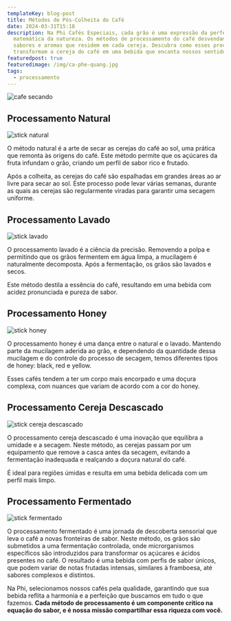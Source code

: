 ```yaml
---
templateKey: blog-post
title: Métodos de Pós-Colheita do Café
date: 2024-03-31T15:18
description: Na Phi Cafés Especiais, cada grão é uma expressão da perfeição
  matemática da natureza. Os métodos de processamento do café desvendam os
  sabores e aromas que residem em cada cereja. Descubra como esses processos
  transformam a cereja do café em uma bebida que encanta nossos sentidos.
featuredpost: true
featuredimage: /img/ca-phe-quang.jpg
tags:
  - processamento
---
```


![cafe secando](/img/ca-phe-quang.jpg)
## Processamento Natural

![stick natural](/img/sun-svgrepo-com-1-2.png)

O método natural é a arte de secar as cerejas do café ao sol, uma prática que remonta às origens do café. Este método permite que os açúcares da fruta infundam o grão, criando um perfil de sabor rico e frutado. 

 Após a colheita, as cerejas do café são espalhadas em grandes áreas ao ar livre para secar ao sol. Este processo pode levar várias semanas, durante as quais as cerejas são regularmente viradas para garantir uma secagem uniforme.

## Processamento Lavado

![stick lavado](/img/capa_1.png)

O processamento lavado é a ciência da precisão. Removendo a polpa e permitindo que os grãos fermentem em água limpa, a mucilagem é naturalmente decomposta. Após a fermentação, os grãos são lavados e secos.

Este método destila a essência do café, resultando em uma bebida com acidez pronunciada e pureza de sabor.

## Processamento Honey

![stick honey](/img/_x32_.png)

O processamento honey é uma dança entre o natural e o lavado. Mantendo parte da mucilagem aderida ao grão, e dependendo da quantidade dessa mucilagem e do controle do processo de secagem, temos diferentes tipos de honey: black, red e yellow.

Esses cafés tendem a ter um corpo mais encorpado e uma doçura complexa, com nuances que variam de acordo com a cor do honey.

## Processamento Cereja Descascado

![stick cereja descascado](/img/capa_1-1-.png)

O processamento cereja descascado é uma inovação que equilibra a umidade e a secagem. Neste método, as cerejas passam por um equipamento que remove a casca antes da secagem, evitando a fermentação inadequada e realçando a doçura natural do café. 

É ideal para regiões úmidas e resulta em uma bebida delicada com um perfil mais limpo.

## Processamento Fermentado

![stick fermentado](/img/layer_1.png)

O processamento fermentado é uma jornada de descoberta sensorial que leva o café a novas fronteiras de sabor. Neste método, os grãos são submetidos a uma fermentação controlada, onde microrganismos específicos são introduzidos para transformar os açúcares e ácidos presentes no café. O resultado é uma bebida com perfis de sabor únicos, que podem variar de notas frutadas intensas, similares à framboesa, até sabores complexos e distintos.

Na Phi, selecionamos nossos cafés pela qualidade, garantindo que sua bebida reflita a harmonia e a perfeição que buscamos em tudo o que fazemos. **Cada método de processamento é um componente crítico na equação do sabor, e é nossa missão compartilhar essa riqueza com você.**
